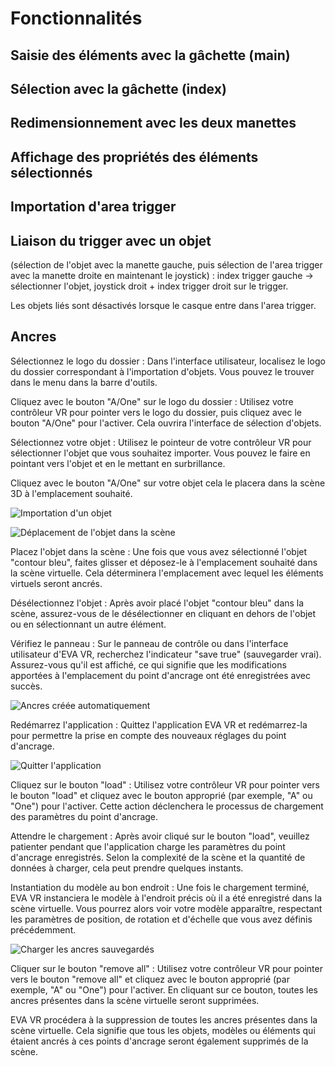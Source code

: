 # Fonctionnalités

## Saisie des éléments avec la gâchette (main)

## Sélection avec la gâchette (index)

## Redimensionnement avec les deux manettes

## Affichage des propriétés des éléments sélectionnés

## Importation d'area trigger

## Liaison du trigger avec un objet

(sélection de l'objet avec la manette gauche, puis sélection de l'area trigger avec la manette droite en maintenant le joystick) : index trigger gauche → sélectionner l'objet, joystick droit + index trigger droit sur le trigger.

Les objets liés sont désactivés lorsque le casque entre dans l'area trigger.

## Ancres

Sélectionnez le logo du dossier : Dans l'interface utilisateur, localisez le logo du dossier correspondant à l'importation d'objets. Vous pouvez le trouver dans le menu dans la barre d'outils.

Cliquez avec le bouton "A/One" sur le logo du dossier : Utilisez votre contrôleur VR pour pointer vers le logo du dossier, puis cliquez avec le bouton "A/One" pour l'activer. Cela ouvrira l'interface de sélection d'objets.

Sélectionnez votre objet : Utilisez le pointeur de votre contrôleur VR pour sélectionner l'objet que vous souhaitez importer. Vous pouvez le faire en pointant vers l'objet et en le mettant en surbrillance.

Cliquez avec le bouton "A/One" sur votre objet cela le placera dans la scène 3D à l'emplacement souhaité.

![Importation d'un objet](features1.jpg)

![Déplacement de l'objet dans la scène](features2.jpg)

Placez l'objet dans la scène : Une fois que vous avez sélectionné l'objet "contour bleu", faites glisser et déposez-le à l'emplacement souhaité dans la scène virtuelle. Cela déterminera l'emplacement avec lequel les éléments virtuels seront ancrés.

Désélectionnez l'objet : Après avoir placé l'objet "contour bleu" dans la scène, assurez-vous de le désélectionner en cliquant en dehors de l'objet ou en sélectionnant un autre élément.

Vérifiez le panneau : Sur le panneau de contrôle ou dans l'interface utilisateur d'EVA VR, recherchez l'indicateur "save true" (sauvegarder vrai). Assurez-vous qu'il est affiché, ce qui signifie que les modifications apportées à l'emplacement du point d'ancrage ont été enregistrées avec succès.

![Ancres créée automatiquement](features3.jpg)

Redémarrez l'application : Quittez l'application EVA VR et redémarrez-la pour permettre la prise en compte des nouveaux réglages du point d'ancrage.

![Quitter l'application](features4.jpg)

Cliquez sur le bouton "load" : Utilisez votre contrôleur VR pour pointer vers le bouton "load" et cliquez avec le bouton approprié (par exemple, "A" ou "One") pour l'activer. Cette action déclenchera le processus de chargement des paramètres du point d'ancrage.

Attendre le chargement : Après avoir cliqué sur le bouton "load", veuillez patienter pendant que l'application charge les paramètres du point d'ancrage enregistrés. Selon la complexité de la scène et la quantité de données à charger, cela peut prendre quelques instants.

Instantiation du modèle au bon endroit : Une fois le chargement terminé, EVA VR instanciera le modèle à l'endroit précis où il a été enregistré dans la scène virtuelle. Vous pourrez alors voir votre modèle apparaître, respectant les paramètres de position, de rotation et d'échelle que vous avez définis précédemment.

![Charger les ancres sauvegardés](features5.jpg)

Cliquer sur le bouton "remove all" : Utilisez votre contrôleur VR pour pointer vers le bouton "remove all" et cliquez avec le bouton approprié (par exemple, "A" ou "One") pour l'activer. En cliquant sur ce bouton, toutes les ancres présentes dans la scène virtuelle seront supprimées.

EVA VR procédera à la suppression de toutes les ancres présentes dans la scène virtuelle. Cela signifie que tous les objets, modèles ou éléments qui étaient ancrés à ces points d'ancrage seront également supprimés de la scène.
